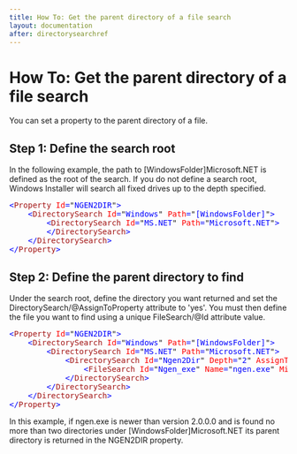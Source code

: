 ```yaml
---
title: How To: Get the parent directory of a file search
layout: documentation
after: directorysearchref
---
```

<h1>How To: Get the parent directory of a file search</h1>
<p>You can set a property to the parent directory of a file.</p>
<h2>Step 1: Define the search root</h2>
<p>In the following example, the path to [WindowsFolder]Microsoft.NET is defined as the root of the search. If you do not define a search root, Windows Installer will search all fixed drives up to the depth specified.</p>
<pre><span style="COLOR: blue">&lt;</span><span style="COLOR: #a31515">Property </span><span style="COLOR: red">Id</span><span style="COLOR: blue">=</span>"<span style="COLOR: blue">NGEN2DIR</span>"<span style="COLOR: blue">&gt;
    &lt;</span><span style="COLOR: #a31515">DirectorySearch </span><span style="COLOR: red">Id</span><span style="COLOR: blue">=</span>"<span style="COLOR: blue">Windows</span>" <span style="COLOR: red">Path</span><span style="COLOR: blue">=</span>"<span style="COLOR: blue">[WindowsFolder]</span>"<span style="COLOR: blue">&gt;
        &lt;</span><span style="COLOR: #a31515">DirectorySearch </span><span style="COLOR: red">Id</span><span style="COLOR: blue">=</span>"<span style="COLOR: blue">MS.NET</span>" <span style="COLOR: red">Path</span><span style="COLOR: blue">=</span>"<span style="COLOR: blue">Microsoft.NET</span>"<span style="COLOR: blue">&gt;
        &lt;/</span><span style="COLOR: #a31515">DirectorySearch</span><span style="COLOR: blue">&gt;
    &lt;/</span><span style="COLOR: #a31515">DirectorySearch</span><span style="COLOR: blue">&gt;
&lt;/</span><span style="COLOR: #a31515">Property</span><span style="COLOR: blue">&gt;</span></pre>
<h2>Step 2: Define the parent directory to find</h2>
<p>Under the search root, define the directory you want returned and set the DirectorySearch/@AssignToProperty attribute to 'yes'. You must then define the file you want to find using a unique FileSearch/@Id attribute value.</p>
<pre><span style="COLOR: blue">&lt;</span><span style="COLOR: #a31515">Property </span><span style="COLOR: red">Id</span><span style="COLOR: blue">=</span>"<span style="COLOR: blue">NGEN2DIR</span>"<span style="COLOR: blue">&gt;
    &lt;</span><span style="COLOR: #a31515">DirectorySearch </span><span style="COLOR: red">Id</span><span style="COLOR: blue">=</span>"<span style="COLOR: blue">Windows</span>" <span style="COLOR: red">Path</span><span style="COLOR: blue">=</span>"<span style="COLOR: blue">[WindowsFolder]</span>"<span style="COLOR: blue">&gt;
        &lt;</span><span style="COLOR: #a31515">DirectorySearch </span><span style="COLOR: red">Id</span><span style="COLOR: blue">=</span>"<span style="COLOR: blue">MS.NET</span>" <span style="COLOR: red">Path</span><span style="COLOR: blue">=</span>"<span style="COLOR: blue">Microsoft.NET</span>"<span style="COLOR: blue">&gt;
            &lt;</span><span style="COLOR: #a31515">DirectorySearch </span><span style="COLOR: red">Id</span><span style="COLOR: blue">=</span>"<span style="COLOR: blue">Ngen2Dir</span>" <span style="COLOR: red">Depth</span><span style="COLOR: blue">=</span>"<span style="COLOR: blue">2</span>" <span style="COLOR: red">AssignToProperty</span><span style="COLOR: blue">=</span>"<span style="COLOR: blue">yes</span>"<span style="COLOR: blue">&gt;
                &lt;</span><span style="COLOR: #a31515">FileSearch </span><span style="COLOR: red">Id</span><span style="COLOR: blue">=</span>"<span style="COLOR: blue">Ngen_exe</span>" <span style="COLOR: red">Name</span><span style="COLOR: blue">=</span>"<span style="COLOR: blue">ngen.exe</span>" <span style="COLOR: red">MinVersion</span><span style="COLOR: blue">=</span>"<span style="COLOR: blue">2.0.0.0</span>" <span style="COLOR: blue">/&gt;
            &lt;/</span><span style="COLOR: #a31515">DirectorySearch</span><span style="COLOR: blue">&gt;
        &lt;/</span><span style="COLOR: #a31515">DirectorySearch</span><span style="COLOR: blue">&gt;
    &lt;/</span><span style="COLOR: #a31515">DirectorySearch</span><span style="COLOR: blue">&gt;
&lt;/</span><span style="COLOR: #a31515">Property</span><span style="COLOR: blue">&gt;</span></pre>
<p>In this example, if ngen.exe is newer than version 2.0.0.0 and is found no more than two directories under [WindowsFolder]Microsoft.NET its parent directory is returned in the NGEN2DIR property.</p>
